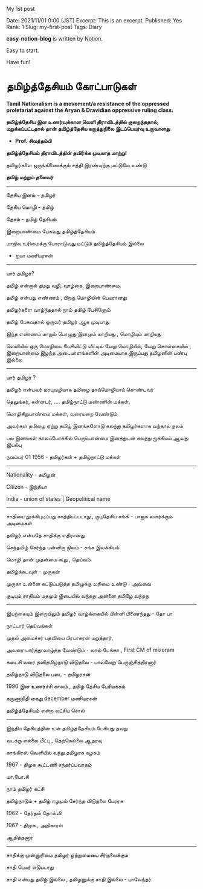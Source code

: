  My 1st post

Date: 2021/11/01 0:00 (JST)
Excerpt: This is an excerpt.
Published: Yes
Rank: 1
Slug: my-first-post
Tags: Diary

**easy-notion-blog** is written by Notion.

Easy to start.

Have fun!



# தமிழ்த்தேசியம் கோட்பாடுகள்

**Tamil Nationalism is a movement/a resistance of the oppressed proletariat against the Aryan & Dravidian oppressive ruling class.**

**தமிழ்த்தேசிய இன உணர்வுக்கான வெளி திராவிடத்தில் குறைந்ததால், மறுக்கப்பட்டதால் தான் தமிழ்த்தேசிய கருத்துநிலை இடப்பெயர்வு உருவானது**

- **Prof. சிவத்தம்பி**

**தமிழ்த்தேசியம் திராவிடத்தின் தவிர்க்க முடியாத மாற்று!**

தமிழர்களை ஒருங்கிணைக்கும் சத்தி இரண்டிற்கு மட்டுமே உண்டு

**தமிழ் மற்றும் தலைவர்**

---

தேசிய இனம் - தமிழர்

தேசிய மொழி - தமிழ்

தேசம் - தமிழ் தேசியம்

இறையாண்மை  பேசுவது தமிழ்த்தேசியம்

மாநில உரிமைக்கு போராடுவது மட்டும் தமிழ்த்தேசியம் இல்லை

- ஐயா மணியரசன்

---

யார் தமிழர்?

தமிழ் என்றால் தமது வழி, வாழ்கை, இறையாண்மை.

தமிழ் என்பது எண்ணம் , பிறகு மொழியின் பெயரானது

தமிழர்களை வாழ்ந்ததால் நாம் தமிழ் பேசினோம்

தமிழ் பேசுவதால் ஒருவர் தமிழர் ஆக முடியாது

இந்த எண்ணம் மாறும் பொழுது இனமும் மாறியது , மொழியும் மாறியது

வெளியில் ஒரு மொழியை பேசிவிட்டு வீட்டில் வேறு மொழியில், வேறு கொள்கையில் , இறையான்மை இழந்த அடையாளங்களின் அடிமையாக இருப்பது தமிழனின் பண்பு இல்லை

---

யார் தமிழர் ?

தமிழர் என்பவர் மரபுவழியாக தமிழை தாய்மொழியாய் கொண்டவர்

தெலுங்கர், கன்னடர், .... தமிழ்நாட்டு மண்ணின் மக்கள்,

மொழிசிறுபாண்மை மக்கள், வரையறை வேண்டும்

அவர்கள் தமிழை ஏற்று தமிழ் இனங்களோடு கலந்து தமிழர்களாக வந்தால் நலம்

பல இனங்கள் காலப்போக்கில் பெரும்பான்மை இனத்துடன் கலந்து ஐக்கியம் ஆவது இயல்பு

நவம்பர் 01 1956 - தமிழர்கள் + தமிழ்நாட்டு மக்கள்

---

Nationality - தமிழன்

Citizen  -  இந்தியா

India  - union of states | Geopolitical name

---

சாதியை தூக்கிபுடிப்பது சாத்தியப்படாது , குடிதேசிய சங்கி - பாஜக வளர்க்கும் அடிமைகள்

தமிழர் என்பதே சாதிக்கு எதிரானது

செந்தமிழ் சேர்ந்த பன்னிரு நிலம் - சங்க இலக்கியம்

மொழி தான் முதன்மை கூறு , தெய்வம்

தமிழ்க்கடவுள் - முருகன்

முருகா உன்னை கட்டுப்படுத்த தமிழுக்கு உரிமை உண்டு - அவ்வை

குடியும் சாதியம் மதமும் இடையில் வந்தது அன்னை தமிழே வந்தது

---

இயற்கையும் இறையிலும் தமிழர் வாழ்க்கையில் பின்னி பிணைந்தது - தோ பா

நாட்டார் தெய்வங்கள்

முதல் அமைச்சர் பதவியை பிரபாகரன் மறுத்தார்,

அவரை பார்த்து வாழ்த்த வேண்டும் - லால் டேங்கா , First CM of mizoram

கடைசி வரை தனிதமிழ்நாடு விடுதலை - பாவலேறு பெருஞ்சித்திரனார்

தமிழ்நாடு விடுதலை படை -  தமிழரசன்

1990 இன உணர்ச்சி காலம் , தமிழ் தேசிய பேரியக்கம்

கருணாநிதி கைது december மணியரசன்

தமிழ்த்தேசியம் என்ற லட்சிய சொல்

---

இந்திய தேசியத்தின் உள் தமிழ்த்தேசியம் பேசியது தவறு

வடக்கு எல்லை மீட்பு , தெற்கெல்லை ஆதரவு

காங்கிரஸ் வெளியில் வந்து தமிழரசு கழகம்

1967 - திமுக கூட்டணி சந்தர்ப்பவாதம்

மா.போ.சி

நாம் தமிழர் கட்சி

தமிழ்நாடும் + தமிழ் ஈழமும் சேர்ந்த விடுதலை பேரரசு

1962 - தேர்தல் தோல்வி

1967 - திமுக , அதிகாரம்

ஆதித்தனார்

---

சாதிக்கு முன்னுரிமை தமிழர் ஒற்றுமையை சீர்குலைக்கும்

சாதி பெயர் எடுபடாது

சாதி என்பது தமிழ் இல்லை , தமிழனுக்கு சாதி இல்லை - பாவேந்தர்
